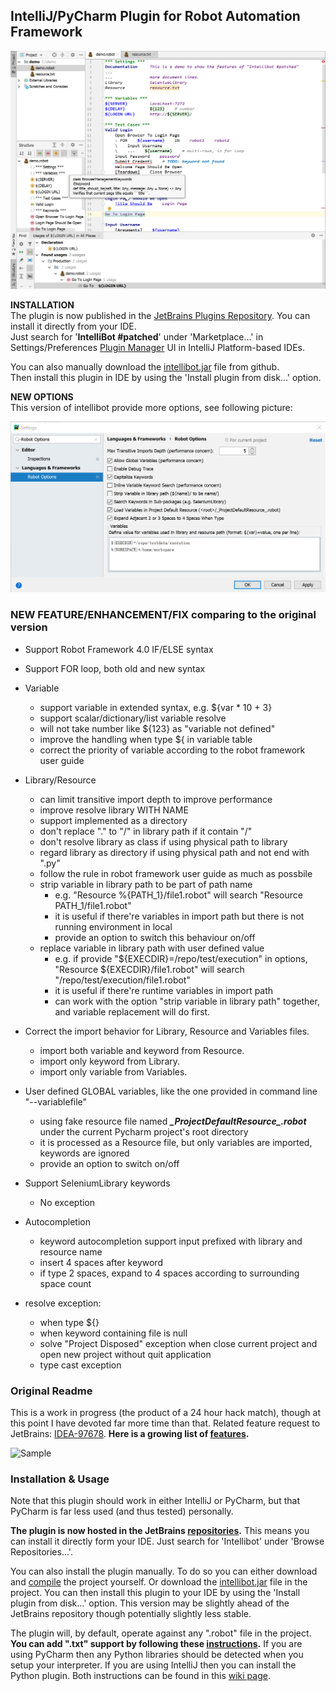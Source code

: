 ## IntelliJ/PyCharm Plugin for Robot Automation Framework

![screenshot](/wiki/features/demo_complete2.png)

**INSTALLATION**  
The plugin is now published in the [JetBrains Plugins Repository](https://plugins.jetbrains.com/plugin/17424-intellibot-patched/).
You can install it directly from your IDE.  
Just search for '**IntelliBot #patched**' under 'Marketplace...' in Settings/Preferences [Plugin Manager](https://www.jetbrains.com/help/idea/managing-plugins.html) UI in IntelliJ Platform-based IDEs.

You can also manually download the [intellibot.jar](/intellibot.jar) file from github.  
Then install this plugin in IDE by using the 'Install plugin from disk...' option.

**NEW OPTIONS**  
This version of intellibot provide more options, see following picture:

![New Options](/wiki/robot_options/new_options.png)

### NEW FEATURE/ENHANCEMENT/FIX comparing to the original version

* Support Robot Framework 4.0 IF/ELSE syntax

* Support FOR loop, both old and new syntax

* Variable
  * support variable in extended syntax, e.g. ${var * 10 + 3}
  * support scalar/dictionary/list variable resolve
  * will not take number like ${123} as "variable not defined"
  * improve the handling when type ${ in variable table
  * correct the priority of variable according to the robot framework user guide

* Library/Resource
  * can limit transitive import depth to improve performance
  * improve resolve library WITH NAME
  * support implemented as a directory
  * don't replace "." to "/" in library path if it contain "/"
  * don't resolve library as class if using physical path to library
  * regard library as directory if using physical path and not end with ".py"
  * follow the rule in robot framework user guide as much as possbile
  * strip variable in library path to be part of path name
    * e.g. "Resource %{PATH_1}/file1.robot" will search "Resource PATH_1/file1.robot"
    * it is useful if there're variables in import path but there is not running environment in local
    * provide an option to switch this behaviour on/off
  * replace variable in library path with user defined value
    * e.g. if provide "${EXECDIR}=/repo/test/execution" in options, "Resource ${EXECDIR}/file1.robot" will search "/repo/test/execution/file1.robot"
    * it is useful if there're runtime variables in import path
    * can work with the option "strip variable in library path" together, and variable replacement will do first.

* Correct the import behavior for Library, Resource and Variables files.
  * import both variable and keyword from Resource.
  * import only keyword from Library.
  * import only variable from Variables.

* User defined GLOBAL variables, like the one provided in command line "--variablefile"
  * using fake resource file named **_\_ProjectDefaultResource\_.robot_** under the current Pycharm project's root directory
  * it is processed as a Resource file, but only variables are imported, keywords are ignored
  * provide an option to switch on/off

* Support SeleniumLibrary keywords
  * No exception

* Autocompletion
  * keyword autocompletion support input prefixed with library and resource name
  * insert 4 spaces after keyword
  * if type 2 spaces, expand to 4 spaces according to surrounding space count

* resolve exception:
  * when type ${}
  * when keyword containing file is null
  * solve "Project Disposed" exception when close current project and open new project without quit application
  * type cast exception


### Original Readme
This is a work in progress (the product of a 24 hour hack match), though at this point I have devoted far more time than that.
Related feature request to JetBrains: [IDEA-97678](http://youtrack.jetbrains.com/issue/IDEA-97678).
**Here is a growing list of [features](https://github.com/millennialmedia/intellibot/wiki/Features).**

![Sample](/wiki/features/demo_complete.png)

### Installation & Usage

Note that this plugin should work in either IntelliJ or PyCharm, but that PyCharm is far less used (and thus tested) personally.

**The plugin is now hosted in the JetBrains [repositories](https://plugins.jetbrains.com/plugin/17424-intellibot-patched).**
This means you can install it directly form your IDE.
Just search for 'Intellibot' under 'Browse Repositories...'.

You can also install the plugin manually.
To do so you can either download and [compile](https://github.com/millennialmedia/intellibot/wiki/Development-Setup) the project yourself.
Or download the [intellibot.jar](https://github.com/lte2000/intellibot/blob/develop/intellibot.jar) file in the project.
You can then install this plugin to your IDE by using the 'Install plugin from disk...' option.
This version may be slightly ahead of the JetBrains repository though potentially slightly less stable.

The plugin will, by default, operate against any ".robot" file in the project.
**You can add ".txt" support by following these [instructions](https://github.com/millennialmedia/intellibot/wiki/Supporting-.txt-Files).**
If you are using PyCharm then any Python libraries should be detected when you setup your interpreter.
If you are using IntelliJ then you can install the Python plugin.
Both instructions can be found in this [wiki page](https://github.com/millennialmedia/intellibot/wiki/Python-Interpreter).
